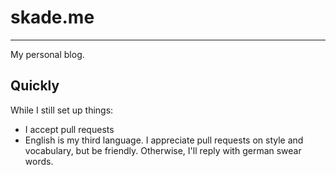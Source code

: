 # skade.me
------

My personal blog.

## Quickly

While I still set up things:

* I accept pull requests
* English is my third language. I appreciate pull requests on style and vocabulary, but be friendly. Otherwise, I'll reply with german swear words.
